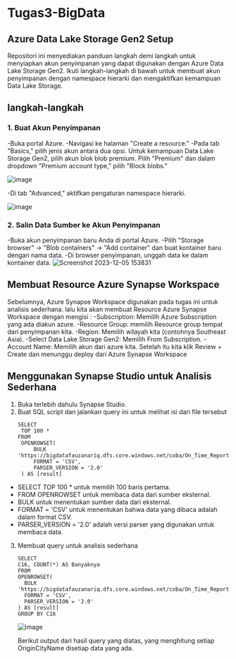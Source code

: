 # Tugas3-BigData
## Azure Data Lake Storage Gen2 Setup
Repositori ini menyediakan panduan langkah demi langkah untuk menyiapkan akun penyimpanan yang dapat digunakan dengan Azure Data Lake Storage Gen2. Ikuti langkah-langkah di bawah untuk membuat akun penyimpanan dengan namespace hierarki dan mengaktifkan kemampuan Data Lake Storage.

## langkah-langkah
### 1. Buat Akun Penyimpanan
-Buka portal Azure.
-Navigasi ke halaman "Create a resource."
-Pada tab "Basics," pilih jenis akun antara dua opsi. Untuk kemampuan Data Lake Storage Gen2, pilih akun blok blob premium. Pilih "Premium" dan dalam dropdown "Premium account type," pilih "Block blobs."

![image](https://github.com/AriqAqi/Tugas3-BigData/assets/84063377/8e88bdfe-0195-4999-b87f-906533a80372)

-Di tab "Advanced," aktifkan pengaturan namespace hierarki.

![image](https://github.com/AriqAqi/Tugas3-BigData/assets/84063377/c2d70b71-7a09-4678-a7d0-96c7a771a81e)

### 2. Salin Data Sumber ke Akun Penyimpanan
-Buka akun penyimpanan baru Anda di portal Azure.
-Pilih "Storage browser" -> "Blob containers" -> "Add container" dan buat kontainer baru dengan nama data.
-Di browser penyimpanan, unggah data  ke dalam kontainer data.
![Screenshot 2023-12-05 153831](https://github.com/AriqAqi/Tugas3-BigData/assets/84063377/9cb67155-84f0-4cad-a22c-3858badf0517)

## Membuat Resource Azure Synapse Workspace
Sebelumnya, Azure Synapse Workspace digunakan pada tugas ini untuk analisis sederhana. lalu kita akan membuat Resource Azure Synapse Workspace dengan mengisi :
-Subscription: Memilih Azure Subscription yang ada diakun azure.
-Resource Group: memilih Resource group tempat dari penyimpanan kita.
-Region: Memilih wilayah kita (contohnya Southeast Asia).
-Select Data Lake Storage Gen2: Memilih From Subscription.
-Account Name: Memilih akun dari azure kita.
Setelah itu kita klik Review + Create dan menunggu deploy dari Azure Synapse Workspace

## Menggunakan Synapse Studio untuk Analisis Sederhana
1. Buka terlebih dahulu Synapse Studio.
2. Buat SQL script dan jalankan query ini untuk melihat isi dari file tersebut
   ```
   SELECT
    TOP 100 *
   FROM
    OPENROWSET(
        BULK 'https://bigdatafauzanariq.dfs.core.windows.net/coba/On_Time_Reporting_Carrier_On_Time_Performance_(1987_present)_2016_1.csv',
        FORMAT = 'CSV',
        PARSER_VERSION = '2.0'
    ) AS [result]
   ```
- SELECT TOP 100 * untuk memilih 100 baris pertama.
- FROM OPENROWSET untuk membaca data dari sumber eksternal.
- BULK untuk menentukan sumber data dari eksternal.
- FORMAT = 'CSV' untuk menentukan bahwa data yang dibaca adalah dalam format CSV.
- PARSER_VERSION = '2.0' adalah versi parser yang digunakan untuk membaca data.

3. Membuat query untuk analisis sederhana
      ```
   SELECT
    C16, COUNT(*) AS Banyaknya
   FROM
    OPENROWSET(
        BULK 'https://bigdatafauzanariq.dfs.core.windows.net/coba/On_Time_Reporting_Carrier_On_Time_Performance_(1987_present)_2016_1.csv',
        FORMAT = 'CSV',
        PARSER_VERSION = '2.0'
    ) AS [result]
      GROUP BY C16
   ```
   ![image](https://github.com/AriqAqi/Tugas3-BigData/assets/115605338/ea7c05f0-7c6e-4f39-b9a9-cd42af4080e6)
   
   Berikut output dari hasil query yang diatas, yang menghitung setiap OriginCityName disetiap data yang ada.
